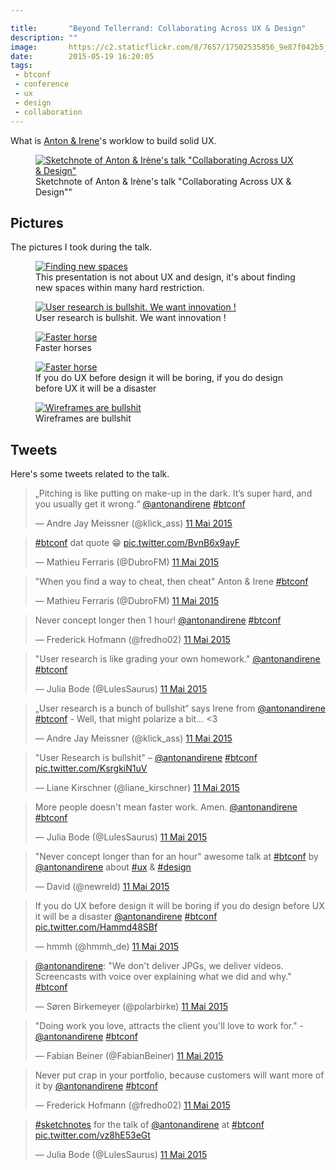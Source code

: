 ```yaml
---

title:       "Beyond Tellerrand: Collaborating Across UX & Design"
description: ""
image:       https://c2.staticflickr.com/8/7657/17502535856_9e87f042b5_z.jpg
date:        2015-05-19 16:20:05
tags:
 - btconf
 - conference
 - ux
 - design
 - collaboration
---
```


What is [Anton & Irene](https://twitter.com/antonandirene)'s worklow to build solid UX.

<figure>
  <a href="https://www.flickr.com/photos/alienlebarge/17341740478" title="Sketchnote of Anton &amp; Irène&#x27;s talk &quot;Collaborating Across UX &amp; Design&quot; by Cédric Aellen, sur Flickr"><img src="https://c1.staticflickr.com/9/8868/17341740478_f203fb9650_z.jpg" alt="Sketchnote of Anton &amp; Irène&#x27;s talk &quot;Collaborating Across UX &amp; Design&quot;"></a>
  <figcaption>Sketchnote of Anton &amp; Irène&#x27;s talk &quot;Collaborating Across UX &amp; Design&quot;"</figcaption>
</figure>

## Pictures

The pictures I took during the talk.

<figure>
  <a href="https://www.flickr.com/photos/alienlebarge/17502535856" title="Finding new spaces by Cédric Aellen, sur Flickr"><img src="https://c2.staticflickr.com/8/7657/17502535856_9e87f042b5_z.jpg" alt="Finding new spaces"></a>
  <figcaption>This presentation is not about UX and design, it's about finding new spaces within many hard restriction.</figcaption>
</figure>

<figure>
  <a href="https://www.flickr.com/photos/alienlebarge/16908570143" title="User research is bullshit. We want innovation ! by Cédric Aellen, sur Flickr"><img src="https://c2.staticflickr.com/6/5445/16908570143_e7c4480020_z.jpg" alt="User research is bullshit. We want innovation !"></a>
  <figcaption>User research is bullshit. We want innovation !</figcaption>
</figure>

<figure>
  <a href="https://www.flickr.com/photos/alienlebarge/17341303860" title="Faster horse by Cédric Aellen, sur Flickr"><img src="https://c2.staticflickr.com/6/5337/17341303860_4dfc409809_z.jpg" alt="Faster horse"></a>
  <figcaption>Faster horses</figcaption>
</figure>

<figure>
  <a href="https://www.flickr.com/photos/alienlebarge/17341303860" title="Faster horse by Cédric Aellen, sur Flickr"><img src="https://c2.staticflickr.com/6/5337/17341303860_4dfc409809_z.jpg" alt="Faster horse"></a>
  <figcaption>If you do UX before design it will be boring, if you do design before UX it will be a disaster</figcaption>
</figure>

<figure>
  <a href="https://www.flickr.com/photos/alienlebarge/17528878035" title="Wireframes are bullshit by Cédric Aellen, sur Flickr"><img src="https://c1.staticflickr.com/9/8865/17528878035_84fabbc69a_z.jpg" alt="Wireframes are bullshit"></a>
  <figcaption>Wireframes are bullshit</figcaption>
</figure>

## Tweets

Here's some tweets related to the talk.

<blockquote class="twitter-tweet" lang="fr"><p lang="en" dir="ltr">„Pitching is like putting on make-up in the dark. It’s super hard, and you usually get it wrong.“ <a href="https://twitter.com/antonandirene">@antonandirene</a> <a href="https://twitter.com/hashtag/btconf?src=hash">#btconf</a></p>&mdash; Andre Jay Meissner (@klick_ass) <a href="https://twitter.com/klick_ass/status/597769494057132032">11 Mai 2015</a></blockquote>
<script async src="//platform.twitter.com/widgets.js" charset="utf-8"></script>

<blockquote class="twitter-tweet" lang="fr"><p lang="en" dir="ltr"><a href="https://twitter.com/hashtag/btconf?src=hash">#btconf</a> dat quote 😁 <a href="http://t.co/BvnB6x9ayF">pic.twitter.com/BvnB6x9ayF</a></p>&mdash; Mathieu Ferraris (@DubroFM) <a href="https://twitter.com/DubroFM/status/597770149182201856">11 Mai 2015</a></blockquote>
<script async src="//platform.twitter.com/widgets.js" charset="utf-8"></script>

<blockquote class="twitter-tweet" lang="fr"><p lang="en" dir="ltr">&quot;When you find a way to cheat, then cheat&quot; Anton &amp; Irene <a href="https://twitter.com/hashtag/btconf?src=hash">#btconf</a></p>&mdash; Mathieu Ferraris (@DubroFM) <a href="https://twitter.com/DubroFM/status/597772559317397505">11 Mai 2015</a></blockquote>
<script async src="//platform.twitter.com/widgets.js" charset="utf-8"></script>

<blockquote class="twitter-tweet" lang="fr"><p lang="en" dir="ltr">Never concept longer then 1 hour! <a href="https://twitter.com/antonandirene">@antonandirene</a> <a href="https://twitter.com/hashtag/btconf?src=hash">#btconf</a></p>&mdash; Frederick Hofmann (@fredho02) <a href="https://twitter.com/fredho02/status/597772638384222209">11 Mai 2015</a></blockquote>
<script async src="//platform.twitter.com/widgets.js" charset="utf-8"></script>

<blockquote class="twitter-tweet" lang="fr"><p lang="en" dir="ltr">&quot;User research is like grading your own homework.&quot; <a href="https://twitter.com/antonandirene">@antonandirene</a> <a href="https://twitter.com/hashtag/btconf?src=hash">#btconf</a></p>&mdash; Julia Bode (@LulesSaurus) <a href="https://twitter.com/LulesSaurus/status/597773379551244288">11 Mai 2015</a></blockquote>
<script async src="//platform.twitter.com/widgets.js" charset="utf-8"></script>

<blockquote class="twitter-tweet" lang="fr"><p lang="en" dir="ltr">„User research is a bunch of bullshit“ says Irene from <a href="https://twitter.com/antonandirene">@antonandirene</a> <a href="https://twitter.com/hashtag/btconf?src=hash">#btconf</a> - Well, that might polarize a bit… &lt;3</p>&mdash; Andre Jay Meissner (@klick_ass) <a href="https://twitter.com/klick_ass/status/597773522736435200">11 Mai 2015</a></blockquote>
<script async src="//platform.twitter.com/widgets.js" charset="utf-8"></script>

<blockquote class="twitter-tweet" lang="fr"><p lang="en" dir="ltr">&quot;User Research is bullshit&quot; – <a href="https://twitter.com/antonandirene">@antonandirene</a> <a href="https://twitter.com/hashtag/btconf?src=hash">#btconf</a> <a href="http://t.co/KsrgkiN1uV">pic.twitter.com/KsrgkiN1uV</a></p>&mdash; Liane Kirschner (@liane_kirschner) <a href="https://twitter.com/liane_kirschner/status/597773841402855425">11 Mai 2015</a></blockquote>
<script async src="//platform.twitter.com/widgets.js" charset="utf-8"></script>

<blockquote class="twitter-tweet" lang="fr"><p lang="en" dir="ltr">More people doesn&#39;t mean faster work. Amen. <a href="https://twitter.com/antonandirene">@antonandirene</a> <a href="https://twitter.com/hashtag/btconf?src=hash">#btconf</a></p>&mdash; Julia Bode (@LulesSaurus) <a href="https://twitter.com/LulesSaurus/status/597776580979589120">11 Mai 2015</a></blockquote>
<script async src="//platform.twitter.com/widgets.js" charset="utf-8"></script>

<blockquote class="twitter-tweet" lang="fr"><p lang="en" dir="ltr">&quot;Never concept longer than for an hour&quot; awesome talk at <a href="https://twitter.com/hashtag/btconf?src=hash">#btconf</a> by <a href="https://twitter.com/antonandirene">@antonandirene</a> about <a href="https://twitter.com/hashtag/ux?src=hash">#ux</a> &amp; <a href="https://twitter.com/hashtag/design?src=hash">#design</a></p>&mdash; David (@newreld) <a href="https://twitter.com/newreld/status/597777052155142144">11 Mai 2015</a></blockquote>
<script async src="//platform.twitter.com/widgets.js" charset="utf-8"></script>

<blockquote class="twitter-tweet" lang="fr"><p lang="en" dir="ltr">If you do UX before design it will be boring if you do design before UX it will be a disaster <a href="https://twitter.com/antonandirene">@antonandirene</a> <a href="https://twitter.com/hashtag/btconf?src=hash">#btconf</a> <a href="http://t.co/Hammd48SBf">pic.twitter.com/Hammd48SBf</a></p>&mdash; hmmh (@hmmh_de) <a href="https://twitter.com/hmmh_de/status/597777383022850048">11 Mai 2015</a></blockquote>
<script async src="//platform.twitter.com/widgets.js" charset="utf-8"></script>

<blockquote class="twitter-tweet" lang="fr"><p lang="en" dir="ltr"><a href="https://twitter.com/antonandirene">@antonandirene</a>: &quot;We don&#39;t deliver JPGs, we deliver videos. Screencasts with voice over explaining what we did and why.&quot; <a href="https://twitter.com/hashtag/btconf?src=hash">#btconf</a></p>&mdash; Søren Birkemeyer (@polarbirke) <a href="https://twitter.com/polarbirke/status/597778403476004865">11 Mai 2015</a></blockquote>
<script async src="//platform.twitter.com/widgets.js" charset="utf-8"></script>

<blockquote class="twitter-tweet" lang="fr"><p lang="en" dir="ltr">&quot;Doing work you love, attracts the client you&#39;ll love to work for.&quot; -<a href="https://twitter.com/antonandirene">@antonandirene</a> <a href="https://twitter.com/hashtag/btconf?src=hash">#btconf</a></p>&mdash; Fabian Beiner (@FabianBeiner) <a href="https://twitter.com/FabianBeiner/status/597778710360694784">11 Mai 2015</a></blockquote>
<script async src="//platform.twitter.com/widgets.js" charset="utf-8"></script>

<blockquote class="twitter-tweet" lang="fr"><p lang="en" dir="ltr">Never put crap in your portfolio, because customers will want more of it by <a href="https://twitter.com/antonandirene">@antonandirene</a> <a href="https://twitter.com/hashtag/btconf?src=hash">#btconf</a></p>&mdash; Frederick Hofmann (@fredho02) <a href="https://twitter.com/fredho02/status/597778757894680576">11 Mai 2015</a></blockquote>
<script async src="//platform.twitter.com/widgets.js" charset="utf-8"></script>

<blockquote class="twitter-tweet" lang="fr"><p lang="en" dir="ltr"><a href="https://twitter.com/hashtag/sketchnotes?src=hash">#sketchnotes</a> for the talk of <a href="https://twitter.com/antonandirene">@antonandirene</a> at <a href="https://twitter.com/hashtag/btconf?src=hash">#btconf</a> <a href="http://t.co/vz8hE53eGt">pic.twitter.com/vz8hE53eGt</a></p>&mdash; Julia Bode (@LulesSaurus) <a href="https://twitter.com/LulesSaurus/status/597786824078192640">11 Mai 2015</a></blockquote>
<script async src="//platform.twitter.com/widgets.js" charset="utf-8"></script>
